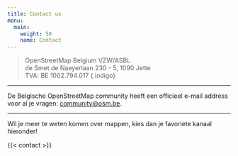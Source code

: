 ```yaml
---
title: Contact us
menu:
  main:
    weight: 50
    name: Contact
---
```


> OpenStreetMap Belgium VZW/ASBL  
> de Smet de Naeyerlaan 230 - 5, 1090 Jette  
> TVA: BE 1002.794.017
{.indigo}

---

De Belgische OpenStreetMap community heeft een officieel e-mail address voor al je vragen: <community@osm.be>.

---

Wil je meer te weten komen over mappen, kies dan je favoriete kanaal hieronder!

{{< contact >}}
